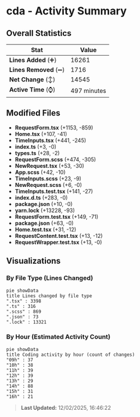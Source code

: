 # cda - Activity Summary 

## Overall Statistics

| Stat                   | Value                                                             |
| ---------------------- | ----------------------------------------------------------------- |
| **Lines Added** (➕)   | 16261                                          |
| **Lines Removed** (➖) | 1716                                        |
| **Net Change** (↕)    | 14545                |
| **Active Time** (⌚)   | 497 minutes |


## Modified Files
- **RequestForm.tsx** (+1153, -859)
- **Home.tsx** (+107, -41)
- **TimeInputs.tsx** (+441, -245)
- **index.ts** (+3, -0)
- **types.ts** (+28, -2)
- **RequestForm.scss** (+474, -305)
- **NewRequest.tsx** (+53, -30)
- **App.scss** (+42, -10)
- **TimeInputs.scss** (+23, -9)
- **NewRequest.scss** (+6, -0)
- **TimeInputs.test.tsx** (+141, -27)
- **index.d.ts** (+283, -0)
- **package.json** (+10, -0)
- **yarn.lock** (+13228, -93)
- **RequestForm.test.tsx** (+149, -71)
- **package.json** (+63, -0)
- **Home.test.tsx** (+31, -12)
- **RequestContent.test.tsx** (+13, -12)
- **RequestWrapper.test.tsx** (+13, -0)

## Visualizations

### By File Type (Lines Changed)

```mermaid
pie showData
title Lines changed by file type
".tsx" : 3398
".ts" : 316
".scss" : 869
".json" : 73
".lock" : 13321
```

### By Hour (Estimated Activity Count)

```mermaid
pie showData
title Coding activity by hour (count of changes)
"09h" : 37
"10h" : 38
"11h" : 39
"12h" : 39
"13h" : 29
"14h" : 88
"15h" : 31
"16h" : 21
```


> **Last Updated:** 12/02/2025, 16:46:22